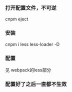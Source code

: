 
### 打开配置文件，不可逆

cnpm eject

### 安装

cnpm i less less-loader -D

### 配置

见 webpack的less部分

### 配置好了之后一直都不生效
